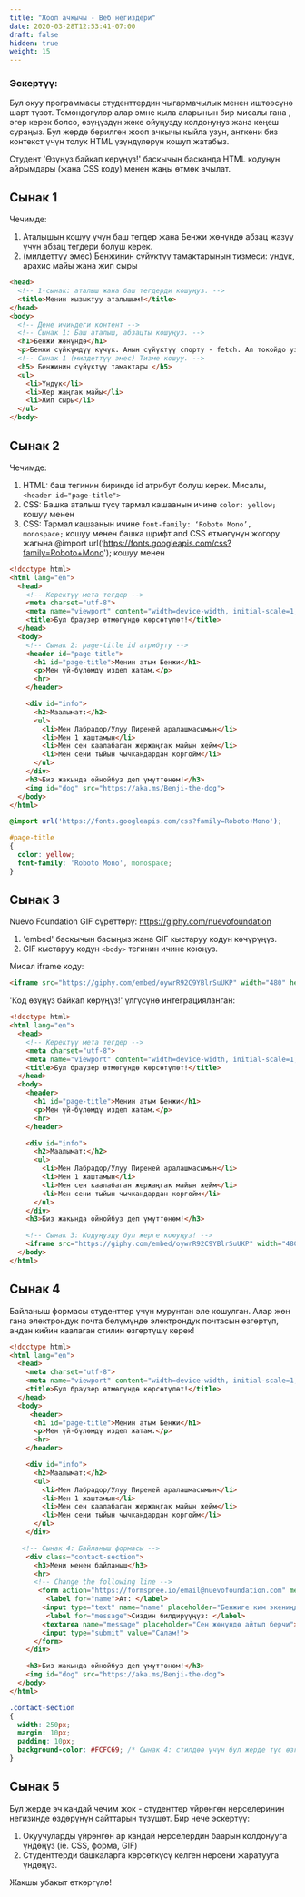 ```yaml
---
title: "Жооп ачкычы - Веб негиздери"
date: 2020-03-28T12:53:41-07:00
draft: false
hidden: true
weight: 15
---
```


### Эскертүү:

Бул окуу программасы студенттердин чыгармачылык менен иштөөсүнө шарт түзөт. Төмөндөгүлөр алар эмне кыла аларынын бир мисалы гана , эгер керек болсо, өзүңүздүн жеке ойуңузду колдонуңуз жана кеңеш сураңыз. Бул жерде берилген жооп ачкычы кыйла узун, анткени биз контекст үчүн толук HTML үзүндүлөрүн кошуп жатабыз.

Студент 'Өзүңүз байкап көрүңүз!' баскычын басканда HTML кодунун айрымдары (жана CSS коду) менен жаңы өтмөк ачылат. 

## Сынак 1

Чечимде:
1. Аталышын кошуу үчүн баш тегдер жана Бенжи жөнүндө абзац жазуу үчүн абзац тегдери болуш керек.
2. (милдеттүү эмес) Бенжинин сүйүктүү тамактарынын тизмеси: үндүк, арахис майы жана жип сыры

```HTML
<head>
  <!-- 1-сынак: аталыш жана баш тегдерди кошуңуз. -->
  <title>Менин кызыктуу аталышым!</title>
</head>
<body>
  <!-- Дене ичиндеги контент -->
  <!-- Сынак 1: Баш аталыш, абзацты кошуңуз. -->
  <h1>Бенжи жөнүндө</h1>
  <p>Бенжи сүйкүмдүү күчүк. Анын сүйүктүү спорту - fetch. Ал токойдо узак сейилдегенди жакшы көрөт. Бир жолу ал чоң таяк таап алган.</p>
  <!-- Сынак 1 (милдеттүү эмес) Тизме кошуу. -->
  <h5> Бенжинин сүйүктүү тамактары </h5>
  <ul>
    <li>Үндүк</li>
    <li>Жер жаңгак майы</li>
    <li>Жип сыры</li>
  </ul>
</body>
```

## Сынак 2

Чечимде:

1. HTML: баш тегинин биринде id атрибут болуш керек. Мисалы, ```<header id="page-title">```
2. CSS: Башка аталыш түсү тармал кашаанын ичине ```color: yellow;``` кошуу менен
3. CSS: Тармал кашаанын ичине ```font-family: ‘Roboto Mono’, monospace;``` кошуу менен башка шрифт and CSS өтмөгүнүн жогору жагына @import url(‘https://fonts.googleapis.com/css?family=Roboto+Mono'); кошуу менен

```HTML
<!doctype html>
<html lang="en">
  <head>
    <!-- Керектүү мета тегдер -->
    <meta charset="utf-8">
    <meta name="viewport" content="width=device-width, initial-scale=1, shrink-to-fit=no">
    <title>Бул браузер өтмөгүндө көрсөтүлөт!</title>
  </head>
  <body>
    <!-- Сынак 2: page-title id атрибуту -->
    <header id="page-title">
      <h1 id="page-title">Менин атым Бенжи</h1>
      <p>Мен үй-бүлөмдү издеп жатам.</p>
      <hr>
    </header>

    <div id="info">
      <h2>Маалымат:</h2>
      <ul>
        <li>Мен Лабрадор/Улуу Пиреней аралашмасымын</li>
        <li>Мен 1 жаштамын</li>
        <li>Мен сен каалабаган жержаңгак майын жейм</li>
        <li>Мен сени тыйын чычкандардан коргойм</li>
      </ul>
    </div>
    <h3>Биз жакында ойнойбуз деп үмүттөнөм!</h3> 
    <img id="dog" src="https://aka.ms/Benji-the-dog">
  </body>
</html>
```

```CSS
@import url('https://fonts.googleapis.com/css?family=Roboto+Mono');

#page-title 
{
  color: yellow;
  font-family: 'Roboto Mono', monospace;
}
```

## Сынак 3

Nuevo Foundation GIF сүрөттөрү: https://giphy.com/nuevofoundation 
1. 'embed' баскычын басыңыз жана GIF кыстаруу кодун көчүрүңүз.
2. GIF кыстаруу кодун ```<body>``` тегинин ичине коюңуз.

Мисал iframe коду:

```HTML
<iframe src="https://giphy.com/embed/oywrR92C9YBlrSuUKP" width="480" height="480" frameBorder="0" class="giphy-embed" allowFullScreen></iframe><p><a href="https://giphy.com/gifs/nuevofoundation-rockstar-nuvi-oywrR92C9YBlrSuUKP">via GIPHY</a></p>
```

'Код өзүңүз байкап көрүңүз!' үлгүсүнө интеграцияланган:

```HTML
<!doctype html>
<html lang="en">
  <head>
    <!-- Керектүү мета тегдер -->
    <meta charset="utf-8">
    <meta name="viewport" content="width=device-width, initial-scale=1, shrink-to-fit=no">
    <title>Бул браузер өтмөгүндө көрсөтүлөт!</title>
  </head>
  <body>
    <header>
      <h1 id="page-title">Менин атым Бенжи</h1>
      <p>Мен үй-бүлөмдү издеп жатам.</p>
      <hr>
    </header>

    <div id="info">
      <h2>Маалымат:</h2>
      <ul>
        <li>Мен Лабрадор/Улуу Пиреней аралашмасымын</li>
        <li>Мен 1 жаштамын</li>
        <li>Мен сен каалабаган жержаңгак майын жейм</li>
        <li>Мен сени тыйын чычкандардан коргойм</li>
      </ul>
    </div>
    <h3>Биз жакында ойнойбуз деп үмүттөнөм!</h3> 

    <!-- Сынак 3: Кодуңузду бул жерге коюуңуз! -->
    <iframe src="https://giphy.com/embed/oywrR92C9YBlrSuUKP" width="480" height="480" frameBorder="0" class="giphy-embed" allowFullScreen></iframe><p><a href="https://giphy.com/gifs/nuevofoundation-rockstar-nuvi-oywrR92C9YBlrSuUKP">via GIPHY</a></p>
  </body>
</html>
```

## Сынак 4

Байланыш формасы студенттер үчүн мурунтан эле кошулган. Алар жөн гана электрондук почта бөлүмүндө электрондук почтасын өзгөртүп, андан кийин каалаган стилин өзгөртүшү керек!

```HTML
<!doctype html>
<html lang="en">
  <head>
    <meta charset="utf-8">
    <meta name="viewport" content="width=device-width, initial-scale=1, shrink-to-fit=no">
    <title>Бул браузер өтмөгүндө көрсөтүлөт!</title>
  </head>
  <body>
     <header>
      <h1 id="page-title">Менин атым Бенжи</h1>
      <p>Мен үй-бүлөмдү издеп жатам.</p>
      <hr>
    </header>

    <div id="info">
      <h2>Маалымат:</h2>
      <ul>
        <li>Мен Лабрадор/Улуу Пиреней аралашмасымын</li>
        <li>Мен 1 жаштамын</li>
        <li>Мен сен каалабаган жержаңгак майын жейм</li>
        <li>Мен сени тыйын чычкандардан коргойм</li>
      </ul>
    </div>

   <!-- Сынак 4: Байланыш формасы -->
    <div class="contact-section">
      <h3>Мени менен байланыш</h3> 
      <hr>
      <!-- Change the following line -->
       <form action="https://formspree.io/email@nuevofoundation.com" method="POST">
         <label for="name">Ат: </label>
        <input type="text" name="name" placeholder="Бенжиге ким экениңди айт"><br>
         <label for="message">Сиздин билдирүүңүз: </label>
        <textarea name="message" placeholder="Сен жөнүндө айтып берчи"></textarea>
        <input type="submit" value="Салам!">
      </form>
    </div>

    <h3>Биз жакында ойнойбуз деп үмүттөнөм!</h3> 
    <img id="dog" src="https://aka.ms/Benji-the-dog">
  </body>
</html>
```

```CSS
.contact-section
{
  width: 250px;
  margin: 10px;
  padding: 10px;
  background-color: #FCFC69; /* Сынак 4: стилдөө үчүн бул жерде түс өзгөртүңүз */
}
```

## Сынак 5

Бул жерде эч кандай чечим жок - студенттер үйрөнгөн нерселеринин негизинде өздөрүнүн сайттарын түзүшөт. Бир нече эскертүү:
1. Окуучуларды үйрөнгөн ар кандай нерселердин баарын колдонууга үндөңүз (ie. CSS, форма, GIF)
2. Студенттерди башкаларга көрсөткүсү келген нерсени жаратууга үндөңүз. 

Жакшы убакыт өткөргүлө!